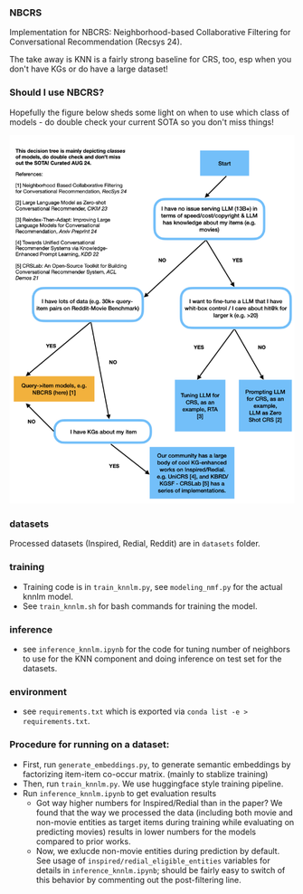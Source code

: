 ### NBCRS

Implementation for NBCRS: Neighborhood-based Collaborative Filtering for Conversational Recommendation (Recsys 24). 

The take away is KNN is a fairly strong baseline for CRS, too, esp when you don't have KGs or do have a large dataset!

### Should I use NBCRS?

Hopefully the figure below sheds some light on when to use which class of models - do double check your current SOTA so you don't miss things!

<img src="resources/CONVREC-decision-tree.1.jpeg" alt="drawing" style="width:700px;"/>

### datasets

Processed datasets (Inspired, Redial, Reddit) are in ```datasets``` folder.

### training

- Training code is in ```train_knnlm.py```, see ```modeling_nmf.py``` for the actual knnlm model.
- See ```train_knnlm.sh``` for bash commands for training the model.

### inference
- see ```inference_knnlm.ipynb``` for the code for tuning number of neighbors to use for the KNN component and doing inference on test set for the datasets.

### environment

- see ```requirements.txt``` which is exported via ```conda list -e > requirements.txt```.

### Procedure for running on a dataset:

- First, run ```generate_embeddings.py```, to generate semantic embeddings by factorizing item-item co-occur matrix. (mainly to stablize training)
- Then, run ```train_knnlm.py```. We use huggingface style training pipeline.
- Run ```inference_knnlm.ipynb``` to get evaluation results
   - Got way higher numbers for Inspired/Redial than in the paper? We found that the way we processed the data (including both movie and non-movie entities as target items during training while evaluating on predicting movies) results in lower numbers for the models compared to prior works.
   - Now, we exlucde non-movie entities during prediction by default. See usage of ```inspired/redial_eligible_entities``` variables for details in ```inference_knnlm.ipynb```; should be fairly easy to switch of this behavior by commenting out the post-filtering line.
   




